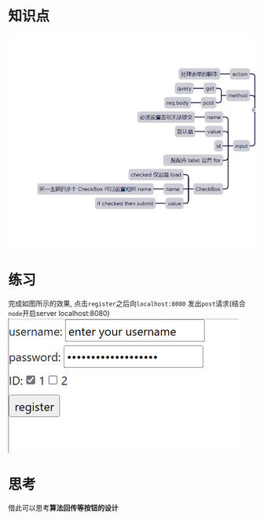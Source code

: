 # 知识点
![img_1.png](img_1.png)
# 练习
完成如图所示的效果, 点击`register`之后向`localhost:8080` 发出`post`请求(结合`node`开启server localhost:8080)
![img.png](img.png)
# 思考
借此可以思考**算法回传等按钮的设计**
